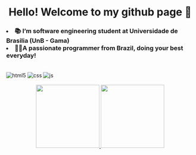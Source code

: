 
<h1 align="center">
    Hello! Welcome to my github page 👋
</h1>
<h3>
<li>📚 I’m software engineering student at Universidade de Brasilia (UnB - Gama)</li>
<li>👨‍💻A passionate programmer from Brazil, doing your best everyday!</li>
</h3><br/>
 
<div style="display: inline_block">
  <img align="center" alt="html5" src="https://img.shields.io/badge/C%2B%2B-00599C?style=for-the-badge&logo=c%2B%2B&logoColor=white" />
  <img align="center" alt="css" src="https://img.shields.io/badge/C-00599C?style=for-the-badge&logo=c&logoColor=white" />
  <img align="center" alt="js" src="https://img.shields.io/badge/JavaScript-F7DF1E?style=for-the-badge&logo=javascript&logoColor=black" />
</div><br/>


<div align="center">
  <a href="https://github.com/Jauzimm">
  <img height="170em" src="https://github-readme-stats.vercel.app/api?username=Jauzimm&show_icons=true&theme=react&include_all_commits=true&count_private=true"/>
  <img height="170em" src="https://github-readme-stats.vercel.app/api/top-langs/?username=Jauzimm&layout=compact&langs_count=7&theme=react"/>
</div>
